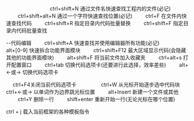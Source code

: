 　　　　　　 　　
ctrl+shift+N		通过文件名快速查找工程内的文件(必记) 　　
ctrl+shift+alt+N	通过一个字符快速查找位置(必记) 　　
ctrl+F			在文件内快速查找代码 　　
ctrl+shift+R		指定目录内代码批量替换 　　
ctrl+shift+F		指定目录内代码批量查找 　　

--代码编辑 　　
ctrl+shift+A		快速查找并使用编辑器所有功能(必记) 　　     
alt+[0-9]		快速拆合功能界面模块 　　
ctrl+shift+F12		最大区域显示代码(会隐藏其他的功能界面模块) 　　
alt+shift+F		将当前文件加入收藏夹 　　
ctrl+alt+s		打开配置窗口 　　
ctrl+tab		切换代码选项卡(还要进行此选择，效率差些) 　　
alt+<-或->		切换代码选项卡 　

　
ctrl+F4关闭当前代码选项卡   　　
 　　
ctrl+W			从光标开始逐步选中代码块
ctrl+<-或->		以单词作为边界跳光标位置 　　
alt+Insert		新建一个文件或其他 　　
ctrl+Y			删除一行 　　
shift+enter		重新开始一行(无论光标在哪个位置)   　　

ctrl + j        载入当前框架的各种模板指令
